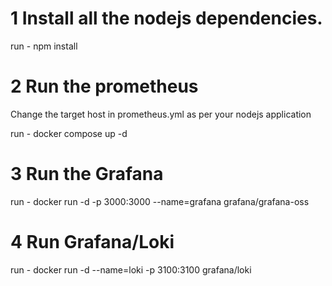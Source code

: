 # 1 Install all the nodejs dependencies.
run - npm install

# 2 Run the prometheus 
Change the target host in prometheus.yml as per your nodejs application

run - docker compose up -d

# 3 Run the Grafana
run - docker run -d -p 3000:3000 --name=grafana grafana/grafana-oss

 # 4 Run Grafana/Loki
run - docker run -d --name=loki -p 3100:3100 grafana/loki


